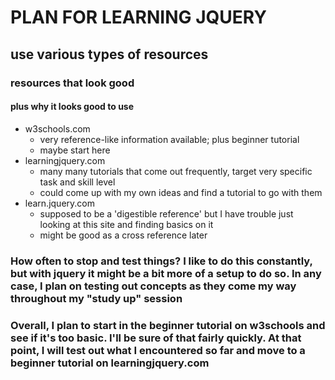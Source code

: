 # PLAN FOR LEARNING JQUERY

## use various types of resources

### resources that look good

#### plus why it looks good to use

* w3schools.com
  * very reference-like information available; plus beginner tutorial
  * maybe start here
* learningjquery.com
  * many many tutorials that come out frequently, target very specific task and skill level
  * could come up with my own ideas and find a tutorial to go with them
* learn.jquery.com
  * supposed to be a 'digestible reference' but I have trouble just looking at this site and finding basics on it
  * might be good as a cross reference later

### How often to stop and test things? I like to do this constantly, but with jquery it might be a bit more of a setup to do so. In any case, I plan on testing out concepts as they come my way throughout my "study up" session

### Overall, I plan to start in the beginner tutorial on w3schools and see if it's too basic. I'll be sure of that fairly quickly. At that point, I will test out what I encountered so far and move to a beginner tutorial on learningjquery.com

